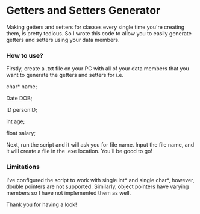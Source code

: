 # Getters and Setters Generator

Making getters and setters for classes every single time you're creating them, is pretty tedious. So I wrote this code to allow you to easily generate getters and setters using your data members.

### How to use?
Firstly, create a .txt file on your PC with all of your data members that you want to generate the getters and setters for i.e.

char* name;

Date DOB;

ID personID;

int age;

float salary;

Next, run the script and it will ask you for file name. Input the file name, and it will create a file in the .exe location. You'll be good to go!

### Limitations
I've configured the script to work with single int* and single char*, however, double pointers are not supported. Similarly, object pointers have varying members so I have not implemented them as well.

Thank you for having a look!
